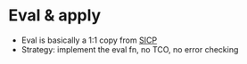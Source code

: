 # Eval & apply

  - Eval is basically a 1:1 copy from
    [SICP](https://mitpress.mit.edu/sites/default/files/sicp/index.html)
  - Strategy: implement the eval fn, no TCO, no error checking
